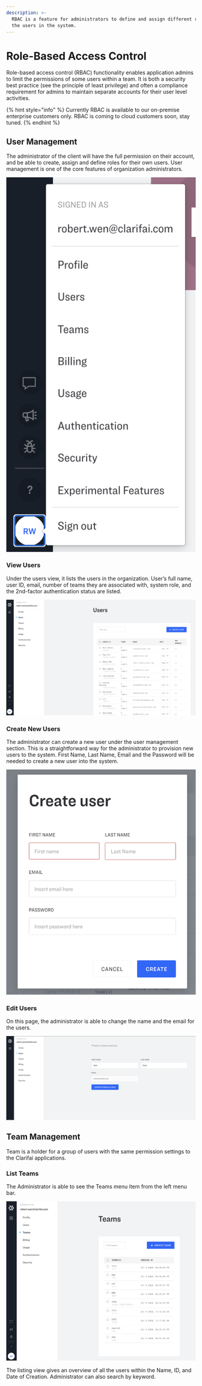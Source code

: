 ```yaml
---
description: >-
  RBAC is a feature for administrators to define and assign different roles to
  the users in the system.
---
```


# Role-Based Access Control

Role-based access control \(RBAC\) functionality enables application admins to limit the permissions of some users within a team. It is both a security best practice \(see the principle of least privilege\) and often a compliance requirement for admins to maintain separate accounts for their user level activities.

{% hint style="info" %}
Currently RBAC is available to our on-premise enterprise customers only. RBAC is coming to cloud customers soon, stay tuned.
{% endhint %}

## User Management

The administrator of the client will have the full permission on their account, and be able to create, assign and define roles for their own users. User management is one of the core features of organization administrators.

![](../../.gitbook/assets/usercreationmanagment.png)

### View Users

Under the users view, it lists the users in the organization. User’s full name, user ID, email, number of teams they are associated with, system role, and the 2nd-factor authentication status are listed.

![](../../.gitbook/assets/view-the-users.png)

### Create New Users

The administrator can create a new user under the user management section. This is a straightforward way for the administrator to provision new users to the system. First Name, Last Name, Email and the Password will be needed to create a new user into the system.

![](../../.gitbook/assets/create-new-users.png)

### Edit Users

On this page, the administrator is able to change the name and the email for the users.

![](../../.gitbook/assets/edit-the-users.png)

## Team Management

Team is a holder for a group of users with the same permission settings to the Clarifai applications.

### List Teams

The Administrator is able to see the Teams menu item from the left menu bar.

![](../../.gitbook/assets/list-teams.png)

The listing view gives an overview of all the users within the Name, ID, and Date of Creation. Administrator can also search by keyword.

